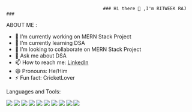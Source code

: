                                        ### Hi there 👋 ,I'm RITWEEK RAJ ###




ABOUT ME : 

- 🔭 I’m currently working on MERN Stack Project
- 🌱 I’m currently learning DSA
- 👯 I’m looking to collaborate on MERN Stack Project
- 💬 Ask me about DSA
- 📫 How to reach me: <a href="https://www.linkedin.com/in/ritweek-raj-341346197/123">LinkedIn</a>
- 😄 Pronouns: He/Him
- ⚡ Fun fact: CricketLover


Languages and Tools:
<p>


<img src="https://img.icons8.com/color/64/000000/java-coffee-cup-logo--v2.png">
<img src="https://img.icons8.com/color/64/000000/html-5--v1.png">
<img src="https://img.icons8.com/color/64/000000/css3.png">
<img src="https://img.icons8.com/color/64/000000/javascript--v1.png">
<img src="https://img.icons8.com/color/64/000000/bootstrap.png">
<img src="https://img.icons8.com/office/64/000000/react.png">
<img src="https://img.icons8.com/color/64/000000/nodejs.png">
<img src="https://img.icons8.com/dusk/64/000000/postman-api.png">
<img src="https://img.icons8.com/color/64/000000/mongodb.png">
<img src="https://img.icons8.com/color/64/000000/heroku.png"> </p>

